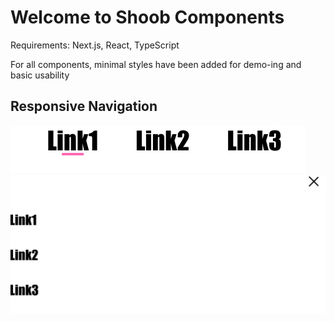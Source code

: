 # Welcome to Shoob Components

Requirements: Next.js, React, TypeScript

For all components, minimal styles have been added for demo-ing and basic usability

## Responsive Navigation

![alt text](pictures/navdesktop.png)
![alt text](pictures/navmobile.png)
